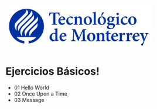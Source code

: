![Tec de Monterrey](images/logotecmty.png)
# Ejercicios Básicos!

- 01 Hello World
- 02 Once Upon a Time
- 03 Message
